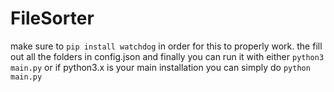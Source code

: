 # FileSorter
make sure to ``pip install watchdog`` in order for this to properly work. the fill out all the folders in config.json and finally you can run it with either ``python3 main.py`` or if python3.x is your main installation you can simply do ``python main.py``

